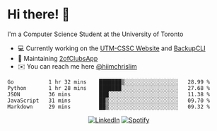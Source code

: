 # Hi there! 👋
I'm a Computer Science Student at the University of Toronto

- 💻 Currently working on the [UTM-CSSC Website](https://github.com/UTM-CSSC) and [BackupCLI](https://github.com/BackupHub/BackupCLI)
- 🔨 Maintaining [2ofClubsApp](https://github.com/2ofClubsApp)
- ✉️ You can reach me here [@hiimchrislim](mailto:hello@hiimchrislim.co)

<!--START_SECTION:waka-->
```text
Go           1 hr 32 mins    ███████▒░░░░░░░░░░░░░░░░░   28.99 % 
Python       1 hr 28 mins    ███████░░░░░░░░░░░░░░░░░░   27.68 % 
JSON         36 mins         ███░░░░░░░░░░░░░░░░░░░░░░   11.38 % 
JavaScript   31 mins         ██▒░░░░░░░░░░░░░░░░░░░░░░   09.70 % 
Markdown     29 mins         ██▒░░░░░░░░░░░░░░░░░░░░░░   09.32 % 
```
<!--END_SECTION:waka-->

<div align="center">
<a href="https://www.linkedin.com/in/hiimchrislim" target="_blank"><img src="https://img.shields.io/badge/LinkedIn-%230077B5.svg?&style=flat-square&logo=linkedin&logoColor=white" alt="LinkedIn"></a>
<a href="https://open.spotify.com/user/clim1231" target="_blank"><img src="https://img.shields.io/badge/Spotify-%231ED760.svg?&style=flat-square&logo=spotify&logoColor=white" alt="Spotify"></a>

</div>
